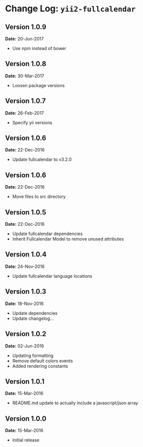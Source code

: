 Change Log: `yii2-fullcalendar`
===============================

## Version 1.0.9

**Date:** 20-Jun-2017

- Use npm instead of bower

## Version 1.0.8

**Date:** 30-Mar-2017

- Loosen package versions

## Version 1.0.7

**Date:** 26-Feb-2017

- Specify yii versions

## Version 1.0.6

**Date:** 22-Dec-2016

- Update fullcalendar to v3.2.0

## Version 1.0.6

**Date:** 22-Dec-2016

- Move files to src directory

## Version 1.0.5

**Date:** 22-Dec-2016

- Update fullcalendar dependencies
- Inherit Fullcalendar Model to remove unused attributes

## Version 1.0.4

**Date:** 24-Nov-2016

- Update fullcalendar language locations

## Version 1.0.3

**Date:** 18-Nov-2016

- Update dependencies
- Update changelog...

## Version 1.0.2

**Date:** 02-Jun-2016

- Updating formatting
- Remove default colors events
- Added rendering constants


## Version 1.0.1

**Date:** 15-Mar-2016

- README.md update to actually include a javascript/json array


## Version 1.0.0

**Date:** 15-Mar-2016

- Initial release